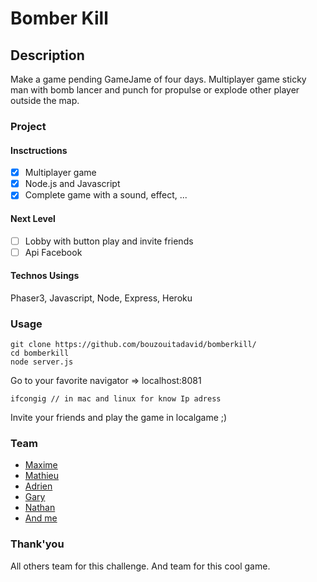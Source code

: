 # Bomber Kill
## Description
Make a game pending GameJame of four days.
Multiplayer game sticky man with bomb lancer and punch for propulse or explode other player outside the map.

### Project
#### Insctructions
- [X] Multiplayer game
- [X] Node.js and Javascript
- [X] Complete game with a sound, effect, ...

#### Next Level
- [ ] Lobby with button play and invite friends
- [ ] Api Facebook

#### Technos Usings
Phaser3, Javascript, Node, Express, Heroku

### Usage
```
git clone https://github.com/bouzouitadavid/bomberkill/
cd bomberkill
node server.js
```
Go to your favorite navigator => localhost:8081
```
ifcongig // in mac and linux for know Ip adress
```
Invite your friends and play the game in localgame ;)

### Team
- [Maxime](https://github.com/Maxime-Christiaens) 
- [Mathieu](https://github.com/Twoarms) 
- [Adrien](https://github.com/adriendesart) 
- [Gary](https://github.com/GaryPetrovski) 
- [Nathan](https://github.com/nathanhennaux)
- [And me](#)

### Thank'you
All others team for this challenge.
And team for this cool game. 
